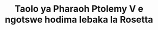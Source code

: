 ---
layout: quote
permalink: /st/
langtag: st
type: modern
script: Latn
langName: Sesotho
englishLangName: Sesotho
title: Taolo ya Pharaoh Ptolemy V e ngotswe hodima lebaka la Rosetta
quote: Dikopano tsa Taolo ena di tla ngotlelwa ka hieroglyfs, demotic le Greek hodima li slab tsa basalt mme li be lebakeng la molao wa pele, wa bobeli, le wa boraro mmoho le phetolo ya Ptolemy, modimo o phelang ka nako tsohle.
reference: Taleso tsa Ptolemy V tsa ngotsoeng hodima lebaka la Rosetta, 196 B.C., Museum ea British.
imageAlt: Koloi le sefahleho sa Ptolemy V
selectAriaLabel: Kgetha puo
buttonRandom: Kgethololo
direction: ltr
---
